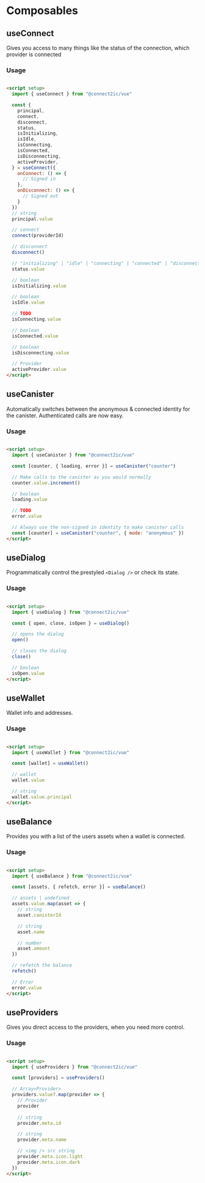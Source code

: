 # Composables

## useConnect

Gives you access to many things like the status of the connection, which provider is connected

### Usage

```html

<script setup>
  import { useConnect } from "@connect2ic/vue"

  const {
    principal,
    connect,
    disconnect,
    status,
    isInitializing,
    isIdle,
    isConnecting,
    isConnected,
    isDisconnecting,
    activeProvider,
  } = useConnect({
    onConnect: () => {
      // Signed in
    },
    onDisconnect: () => {
      // Signed out
    }
  })
  // string
  principal.value

  // connect
  connect(providerId)

  // disconnect
  disconnect()

  // "initializing" | "idle" | "connecting" | "connected" | "disconnecting"
  status.value

  // boolean
  isInitializing.value

  // boolean
  isIdle.value

  // TODO
  isConnecting.value

  // boolean
  isConnected.value

  // boolean
  isDisconnecting.value

  // Provider
  activeProvider.value
</script>
```

## useCanister

Automatically switches between the anonymous & connected identity for the canister. Authenticated calls are now easy.

### Usage

```html

<script setup>
  import { useCanister } from "@connect2ic/vue"

  const [counter, { loading, error }] = useCanister("counter")

  // Make calls to the canister as you would normally
  counter.value.increment()

  // boolean
  loading.value

  // TODO
  error.value

  // Always use the non-signed in identity to make canister calls
  const [counter] = useCanister("counter", { mode: "anonymous" })
</script>
```

## useDialog

Programmatically control the prestyled `<Dialog />` or check its state.

### Usage

```html

<script setup>
  import { useDialog } from "@connect2ic/vue"

  const { open, close, isOpen } = useDialog()

  // opens the dialog
  open()

  // closes the dialog
  close()

  // boolean
  isOpen.value
</script>
```

## useWallet

Wallet info and addresses.

### Usage

```html

<script setup>
  import { useWallet } from "@connect2ic/vue"

  const [wallet] = useWallet()

  // wallet
  wallet.value

  // string
  wallet.value.principal
</script>
```

## useBalance

Provides you with a list of the users assets when a wallet is connected.

### Usage

```html

<script setup>
  import { useBalance } from "@connect2ic/vue"

  const [assets, { refetch, error }] = useBalance()

  // assets | undefined
  assets.value.map(asset => {
    // string
    asset.canisterId

    // string
    asset.name

    // number
    asset.amount
  })

  // refetch the balance
  refetch()

  // Error
  error.value
</script>
```

## useProviders

Gives you direct access to the providers, when you need more control.

### Usage

```html

<script setup>
  import { useProviders } from "@connect2ic/vue"

  const [providers] = useProviders()

  // Array<Provider>
  providers.value?.map(provider => {
    // Provider
    provider
    
    // string
    provider.meta.id

    // string
    provider.meta.name

    // <img /> src string
    provider.meta.icon.light
    provider.meta.icon.dark
  })
</script>
```